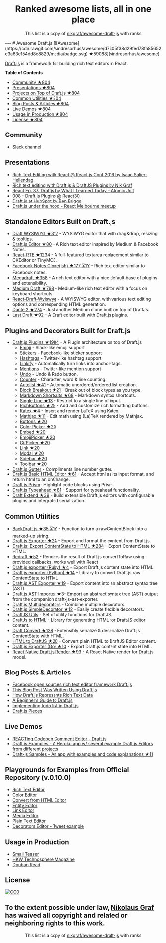 <h1 align="center">
Ranked awesome lists, all in one place
</h1>
<p align="center">
	This list is a copy of <a href="nikgraf/awesome-draft-js">nikgraf/awesome-draft-js</a> with ranks
</p>
---
# Awesome Draft.js [![Awesome](https://cdn.rawgit.com/sindresorhus/awesome/d7305f38d29fed78fa85652e3a63e154dd8e8829/media/badge.svg) ★59088](sindresorhus/awesome)

[Draft.js](https://facebook.github.io/draft-js/) is a framework for building rich text editors in React.

**Table of Contents**

- [Community ★804](nikgraf/awesome-draft-js#community)
- [Presentations ★804](nikgraf/awesome-draft-js#presentations)
- [Projects on Top of Draft.js ★804](nikgraf/awesome-draft-js#standalone-editors-built-on-draftjs)
- [Common Utilities ★804](nikgraf/awesome-draft-js#common-utilities)
- [Blog Posts & Articles ★804](nikgraf/awesome-draft-js#blog-posts--articles)
- [Live Demos ★804](nikgraf/awesome-draft-js#live-demos)
- [Usage in Production ★804](nikgraf/awesome-draft-js#usage-in-production)
- [License ★804](nikgraf/awesome-draft-js#license)

## Community

* [Slack channel](https://draftjs.herokuapp.com/)

## Presentations
* [Rich Text Editing with React @ React.js Conf 2016 by Isaac Salier-Hellendag ](https://www.youtube.com/watch?v=feUYwoLhE_4)
* [Rich text editing with Draft.js & DraftJS Plugins by Nik Graf](https://www.youtube.com/watch?v=gxNuHZXZMgs)
* [React Ep. 37: Draftjs by What I Learned Today – Atomic Jolt](https://www.youtube.com/watch?v=0k9suXgCtTA)
* [008 - Draft.js Plugins @ React30](https://www.youtube.com/watch?v=w-PqnpMizcQ)
* [Draft.js at HubSpot by Ben Briggs](http://product.hubspot.com/blog/tech-talk-at-night-react-meetup)
* [Draft.js under the hood - React Melbourne meetup](https://www.youtube.com/watch?feature=player_embedded&v=vOZAO3jFSHI)

## Standalone Editors Built on Draft.js

* [Draft WYSIWYG ★312](bkniffler/draft-wysiwyg) - WYSIWYG editor that with drag&drop, resizing & tooltips.
* [Draft.js Editor ★80](AlastairTaft/draft-js-editor) - A Rich text editor inspired by Medium & Facebook Notes.
* [React-RTE ★1234](sstur/react-rte) - A full-featured textarea replacement similar to CKEditor or TinyMCE.
* [Facebook Notes Clone(ish) ★177 ⏳1Y](andrewcoelho/react-text-editor) - Rich text editor similar to Facebook notes.
* [Megadraft ★358](globocom/megadraft) - A rich text editor with a nice default base of plugins and extensibility.
* [Medium Draft ★798](brijeshb42/medium-draft) - Medium-like rich text editor with a focus on keyboard shortcuts.
* [React-Draft-Wyiswyg](https://github.com/jpuri/react-draft-wysiwyg.git) - A WYISWYG editor, with various text editing options and corresponding HTML generation.
* [Dante 2 ★274](michelson/dante2) - Just another Medium clone built on top of DraftJs.
* [Last Draft ★92](vacenz/last-draft) - A Draft editor built with Draft.js plugins.

## Plugins and Decorators Built for Draft.js

* [Draft.js Plugins ★1984](draft-js-plugins/draft-js-plugins) - A Plugin architecture on top of Draft.js
  - [Emoji](https://www.draft-js-plugins.com/plugin/emoji) - Slack-like emoji support
  - [Stickers](https://www.draft-js-plugins.com/plugin/sticker) - Facebook-like sticker support
  - [Hashtags](https://www.draft-js-plugins.com/plugin/hashtag) - Twitter-like hashtag support
  - [Linkify](https://www.draft-js-plugins.com/plugin/linkify) - Automatically turn links into anchor-tags.
  - [Mentions](https://www.draft-js-plugins.com/plugin/mention) - Twitter-like mention support
  - [Undo](https://www.draft-js-plugins.com/plugin/undo) - Undo & Redo button.
  - [Counter](https://www.draft-js-plugins.com/plugin/counter) - Character, word & line counting.
  - [Autolist ★41](icelab/draft-js-autolist-plugin) - Automatic unordered/ordered list creation.
  - [Block Breakout ★21](icelab/draft-js-block-breakout-plugin) - Break out of block types as you type.
  - [Markdown Shortcuts ★68](ngs/draft-js-markdown-shortcuts-plugin) - Markdown syntax shortcuts.
  - [Single Line ★13](icelab/draft-js-single-line-plugin) - Restrict to a single line of input.
  - [RichButtons ★29](jasonphillips/draft-js-richbuttons-plugin) - Add and customize rich formatting buttons.
  - [Katex ★4](letranloc/draft-js-katex-plugin) - Insert and render LaTeX using Katex.
  - [Mathjax ★11](efloti/draft-js-mathjax-plugin) - Edit math using (La)TeX rendered by Mathjax.
  - [Buttons ★20](vacenz/last-draft-js-plugins)
  - [Color Picker ★20](vacenz/last-draft-js-plugins)
  - [Embed ★20](vacenz/last-draft-js-plugins)
  - [EmojiPicker ★20](vacenz/last-draft-js-plugins)
  - [GifPicker ★20](vacenz/last-draft-js-plugins)
  - [Link ★20](vacenz/last-draft-js-plugins)
  - [Modal ★20](vacenz/last-draft-js-plugins)
  - [Sidebar ★20](vacenz/last-draft-js-plugins)
  - [Toolbar ★20](vacenz/last-draft-js-plugins)
* [Draft.js Gutter](https://github.com/yepnamesjames/draft-js-gutter) - Compliments line number gutter.
* [Draft.js Basic HTML Editor ★61](dburrows/draft-js-basic-html-editor) - Accept html as its input format, and return html to an onChange.
* [Draft.js Prism](https://github.com/SamyPesse/draftjs-prism)- Highlight code blocks using Prism.
* [Draft.js Typeahead ★81](dooly-ai/draft-js-typeahead) - Support for typeahead functionality.
* [Draft Extend ★39](HubSpot/draft-extend) - Build extensible Draft.js editors with configurable plugins and integrated serialization.

## Common Utilities

* [BackDraft.js ★35 ⏳1Y](evanc/backdraft-js) - Function to turn a rawContentBlock into a marked-up string.
* [Draft.js Exporter ★24](rkpasia/draft-js-exporter) - Export and format the content from Draft.js.
* [Draft.js: Export ContentState to HTML ★284](sstur/draft-js-export-html) - Export ContentState to HTML.
* [Redraft ★52](lokiuz/redraft) - Renders the result of Draft.js convertToRaw using provided callbacks, works well with React
* [Draft.js exporter (Ruby) ★4](ignitionworks/draftjs_exporter) - Export Draft.js content state into HTML.
* [Draft.js exporter (Python) ★14](springload/draftjs_exporter) - Library to convert Draft.js raw ContentState to HTML
* [Draft.js AST Exporter ★19](icelab/draft-js-ast-exporter) - Export content into an abstract syntax tree (AST).
* [Draft.js AST Importer ★3](icelab/draft-js-ast-importer)- Emport an abstract syntax tree (AST) output from the companion draft-js-ast-exporter.
* [Draft.js Multidecorators](https://github.com/SamyPesse/draftjs-multidecorators) - Combine multiple decorators.
* [Draft.js SimpleDecorator ★12](Soreine/draft-js-simpledecorator) - Easily create flexible decorators.
* [DraftJS Utils](https://github.com/jpuri/draftjs-utils.git) - Set of utility functions for DraftJS.
* [DraftJs to HTML](https://github.com/jpuri/draftjs-to-html.git) - Library for generating HTML for DraftJS editor content.
* [Draft Convert ★128](HubSpot/draft-convert) - Extensibly serialize & deserialize Draft.js ContentState with HTML.
* [HTML to DraftJS ★20](jpuri/html-to-draftjs) - Convert plain HTML to DraftJS Editor content.
* [Draft.js Exporter (Go) ★10](ejilay/draftjs) - Export Draft.js content state into HTML.
* [React Native Draft.js Render ★93](globocom/react-native-draftjs-render) - A React Native render for Draft.js model.

## Blog Posts & Articles

* [Facebook open sources rich text editor framework Draft.js](https://code.facebook.com/posts/1684092755205505/facebook-open-sources-rich-text-editor-framework-draft-js/)
* [This Blog Post Was Written Using Draft.js](https://dev.to/ben/this-blog-post-was-written-using-draftjs)
* [How Draft.js Represents Rich Text Data](https://medium.com/@rajaraodv/how-draft-js-represents-rich-text-data-eeabb5f25cf2#.7gd8psdvi)
* [A Beginner’s Guide to Draft.js](https://medium.com/@adrianli/a-beginner-s-guide-to-draft-js-d1823f58d8cc#.uufeulpl5)
* [Implementing todo list in Draft.js](http://bitwiser.in/2016/08/31/implementing-todo-list-in-draft-js.html)
* [Draft.js Pieces](https://cannibalcoder.com/2016/12/02/draft-js-pieces/)

## Live Demos

* [REACTing Codepen Comment Editor - Draft.js](http://codepen.io/rkpasia/full/jqbrpq)
* [Draft.js Examples - A Heroku app w/ several example Draft.js Editors from different projects](http://draftjs-examples.herokuapp.com/)
* [Draft-js Samples - An app with examples and code explanations ★11](Mair/react-meetup-draftjs)

## Playgrounds for Examples from Official Repository (v.0.10.0)
* [Rich Text Editor](http://codepen.io/Kiwka/pen/YNYvyG)
* [Color Editor](http://codepen.io/Kiwka/pen/oBpVve)
* [Convert from HTML Editor](http://codepen.io/Kiwka/pen/YNYgWa)
* [Entity Editor](http://codepen.io/Kiwka/pen/wgpOoZ)
* [Link Editor](http://codepen.io/Kiwka/pen/ZLvPeO)
* [Media Editor](http://codepen.io/Kiwka/pen/rjpRzj)
* [Plain Text Editor](http://codepen.io/Kiwka/pen/jyYJzb)
* [Decorators Editor - Tweet example](http://codepen.io/Kiwka/pen/KaZERV)

## Usage in Production
* [Small Teaser](https://www.smallteaser.com/articles/write)
* [HKW Technosphere Magazine](http://technosphere-magazine.hkw.de/)
* [Douban Read](https://read.douban.com/editor_ng)

## License

[![CC0](http://mirrors.creativecommons.org/presskit/buttons/88x31/svg/cc-zero.svg)](https://creativecommons.org/publicdomain/zero/1.0/)

To the extent possible under law, [Nikolaus Graf](https://github.com/nikgraf/) has waived all copyright and related or neighboring rights to this work.
---
<p align="center">
	This list is a copy of <a href="nikgraf/awesome-draft-js">nikgraf/awesome-draft-js</a> with ranks
</p>
<script>
  (function(i,s,o,g,r,a,m){i['GoogleAnalyticsObject']=r;i[r]=i[r]||function(){
  (i[r].q=i[r].q||[]).push(arguments)},i[r].l=1*new Date();a=s.createElement(o),
  m=s.getElementsByTagName(o)[0];a.async=1;a.src=g;m.parentNode.insertBefore(a,m)
  })(window,document,'script','https://www.google-analytics.com/analytics.js','ga');

  ga('create', 'UA-100705027-1', 'auto');
  ga('send', 'pageview');

</script>
